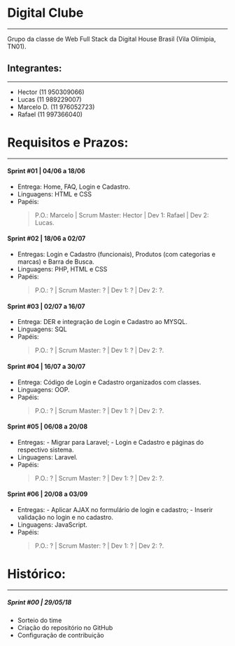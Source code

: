 # Digital Clube
---
Grupo da classe de Web Full Stack da Digital House Brasil (Vila Olímipia, TN01).


## Integrantes:
---
  - Hector (11 950309066)
  - Lucas (11 989229007)
  - Marcelo D. (11 976052723)
  - Rafael (11 997366040)

# Requisitos e Prazos:
---

  #### Sprint #01 | 04/06 a 18/06
  - Entrega: Home, FAQ, Login e Cadastro.
  - Linguagens: HTML e CSS
  - Papéis:
    > P.O.: Marcelo | 
    > Scrum Master: Hector | 
    > Dev 1: Rafael | 
    > Dev 2: Lucas.
  
  #### Sprint #02 | 18/06 a 02/07
  - Entregas: Login e Cadastro (funcionais), Produtos (com categorias e marcas) e Barra de Busca.
  - Linguagens: PHP, HTML e CSS
  - Papéis:
    > P.O.: ? | 
    > Scrum Master: ? | 
    > Dev 1: ? | 
    > Dev 2: ?.
  
  #### Sprint #03 | 02/07 a 16/07
  - Entrega: DER e integração de Login e Cadastro ao MYSQL.
  - Linguagens: SQL
  - Papéis:
    > P.O.: ? | 
    > Scrum Master: ? | 
    > Dev 1: ? | 
    > Dev 2: ?.
  
  #### Sprint #04 | 16/07 a 30/07
  - Entrega: Código de Login e Cadastro organizados com classes.
  - Linguagens: OOP.
  - Papéis:
    > P.O.: ? | 
    > Scrum Master: ? | 
    > Dev 1: ? | 
    > Dev 2: ?.
  
  #### Sprint #05 | 06/08 a 20/08
  - Entregas:
        - Migrar para Laravel;
        - Login e Cadastro e páginas do respectivo sistema.
  - Linguagens: Laravel.
  - Papéis:
    > P.O.: ? | 
    > Scrum Master: ? | 
    > Dev 1: ? | 
    > Dev 2: ?.
  
  #### Sprint #06 | 20/08 a 03/09
  - Entregas:
        - Aplicar AJAX no formulário de login e cadastro;
        - Inserir validação no login e no cadastro.
  - Linguagens: JavaScript.
  - Papéis:
    > P.O.: ? | 
    > Scrum Master: ? | 
    > Dev 1: ? | 
    > Dev 2: ?.
  

# Histórico:
---

  ##### Sprint #00 | 29/05/18
  - Sorteio do time
  - Criação do repositório no GitHub
  - Configuração de contribuição

